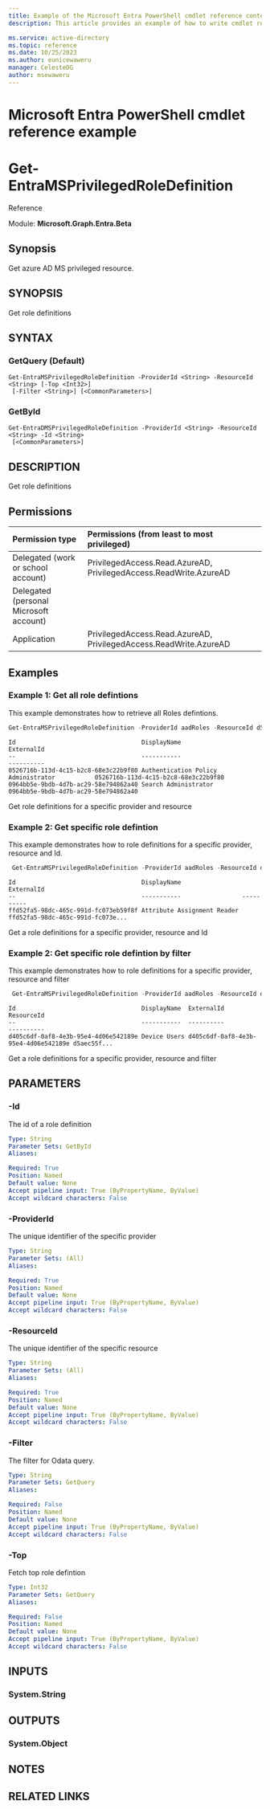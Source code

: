 ```yaml
---
title: Example of the Microsoft Entra PowerShell cmdlet reference content.
description: This article provides an example of how to write cmdlet reference content for Microsoft Entra PowerShell docs.

ms.service: active-directory
ms.topic: reference
ms.date: 10/25/2023
ms.author: eunicewaweru
manager: CelesteDG
author: msewaweru
---
```


# Microsoft Entra PowerShell cmdlet reference example

# Get-EntraMSPrivilegedRoleDefinition

Reference

Module: **Microsoft.Graph.Entra.Beta**

## Synopsis

Get azure AD MS privileged resource.

## SYNOPSIS
Get role definitions

## SYNTAX

### GetQuery (Default)
```
Get-EntraMSPrivilegedRoleDefinition -ProviderId <String> -ResourceId <String> [-Top <Int32>]
 [-Filter <String>] [<CommonParameters>]
```

### GetById
```
Get-EntraDMSPrivilegedRoleDefinition -ProviderId <String> -ResourceId <String> -Id <String>
 [<CommonParameters>]
```

## DESCRIPTION
Get role definitions

## Permissions

|Permission type      | Permissions (from least to most privileged)              |
|:--------------------|:---------------------------------------------------------|
|Delegated (work or school account) | PrivilegedAccess.Read.AzureAD, PrivilegedAccess.ReadWrite.AzureAD    |
|Delegated (personal Microsoft account) |     |
|Application | PrivilegedAccess.Read.AzureAD, PrivilegedAccess.ReadWrite.AzureAD |

## Examples

### Example 1: Get all role defintions
    
This example demonstrates how to retrieve all Roles defintions.
```powershell
Get-EntraMSPrivilegedRoleDefinition -ProviderId aadRoles -ResourceId d5aec55f-2d12-4442-8d2f-ccca95d4390e -Top 2
```
```output
Id                                   DisplayName                                   ExternalId
--                                   -----------                                   ----------
0526716b-113d-4c15-b2c8-68e3c22b9f80 Authentication Policy Administrator           0526716b-113d-4c15-b2c8-68e3c22b9f80
0964bb5e-9bdb-4d7b-ac29-58e794862a40 Search Administrator                          0964bb5e-9bdb-4d7b-ac29-58e794862a40
```
Get role definitions for a specific provider and resource

### Example 2: Get specific role defintion
    
This example demonstrates how to  role definitions for a specific provider, resource and Id.
```powershell
 Get-EntraMSPrivilegedRoleDefinition -ProviderId aadRoles -ResourceId d5aec55f-2d12-4442-8d2f-ccca95d4390e -Id ffd52fa5-98dc-465c-991d-fc073eb59f8f
```
```output
Id                                   DisplayName                 ExternalId
--                                   -----------                 ----------
ffd52fa5-98dc-465c-991d-fc073eb59f8f Attribute Assignment Reader ffd52fa5-98dc-465c-991d-fc073e...
```
Get a role definitions for a specific provider, resource and Id

### Example 2: Get specific role defintion by filter
This example demonstrates how to  role definitions for a specific provider, resource and filter
```powershell
 Get-EntraMSPrivilegedRoleDefinition -ProviderId aadRoles -ResourceId d5aec55f-2d12-4442-8d2f-ccca95d4390e -Filter "DisplayName eq 'Device Users'"
 ```
 ```output
Id                                   DisplayName  ExternalId                           ResourceId
--                                   -----------  ----------                           ----------
d405c6df-0af8-4e3b-95e4-4d06e542189e Device Users d405c6df-0af8-4e3b-95e4-4d06e542189e d5aec55f...
```

Get a role definitions for a specific provider, resource and filter

## PARAMETERS

### -Id
The id of a role definition

```yaml
Type: String
Parameter Sets: GetById
Aliases:

Required: True
Position: Named
Default value: None
Accept pipeline input: True (ByPropertyName, ByValue)
Accept wildcard characters: False
```

### -ProviderId
The unique identifier of the specific provider

```yaml
Type: String
Parameter Sets: (All)
Aliases:

Required: True
Position: Named
Default value: None
Accept pipeline input: True (ByPropertyName, ByValue)
Accept wildcard characters: False
```

### -ResourceId
The unique identifier of the specific resource

```yaml
Type: String
Parameter Sets: (All)
Aliases:

Required: True
Position: Named
Default value: None
Accept pipeline input: True (ByPropertyName, ByValue)
Accept wildcard characters: False
```

### -Filter
The filter for Odata query.

```yaml
Type: String
Parameter Sets: GetQuery
Aliases:

Required: False
Position: Named
Default value: None
Accept pipeline input: True (ByPropertyName, ByValue)
Accept wildcard characters: False
```

### -Top
Fetch top role defintion

```yaml
Type: Int32
Parameter Sets: GetQuery
Aliases:

Required: False
Position: Named
Default value: None
Accept pipeline input: True (ByPropertyName, ByValue)
Accept wildcard characters: False
```

## INPUTS

### System.String
## OUTPUTS

### System.Object
## NOTES

## RELATED LINKS
